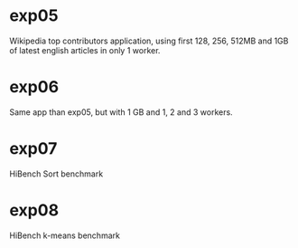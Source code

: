 exp05
=====
Wikipedia top contributors application, using first 128, 256, 512MB and 1GB of
latest english articles in only 1 worker.

exp06
=====
Same app than exp05, but with 1 GB and 1, 2 and 3 workers.

exp07
=====
HiBench Sort benchmark

exp08
=====
HiBench k-means benchmark
